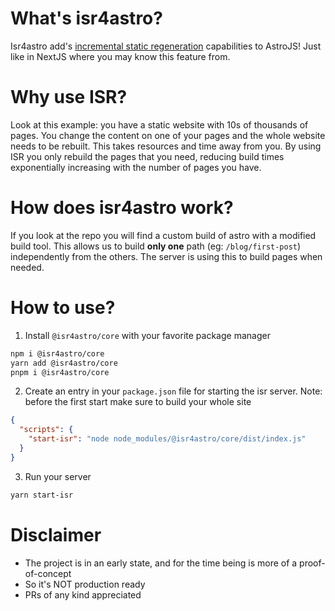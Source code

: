 # What's isr4astro?
Isr4astro add's [incremental static regeneration](https://jamstackexpert.com/posts/incremental-static-regeneration) capabilities to AstroJS! Just like in NextJS where you may know this feature from.

# Why use ISR?
Look at this example: you have a static website with 10s of thousands of pages. You change the content on one of your pages and the whole website needs to be rebuilt. This takes resources and time away from you. By using ISR you only rebuild the pages that you need, reducing build times exponentially increasing with the number of pages you have.

# How does isr4astro work?
If you look at the repo you will find a custom build of astro with a modified build tool. This allows us to build **only one** path (eg: `/blog/first-post`) independently from the others. The server is using this to build pages when needed.

# How to use?
1. Install `@isr4astro/core` with your favorite package manager
```sh
npm i @isr4astro/core
yarn add @isr4astro/core
pnpm i @isr4astro/core
```
2. Create an entry in your `package.json` file for starting the isr server. Note: before the first start make sure to build your whole site
```json
{
  "scripts": {
    "start-isr": "node node_modules/@isr4astro/core/dist/index.js"
  }
}
```
3. Run your server
```sh
yarn start-isr
```

# Disclaimer
- The project is in an early state, and for the time being is more of a proof-of-concept
- So it's NOT production ready
- PRs of any kind appreciated
